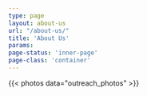 ```yaml
---
type: page
layout: about-us
url: "/about-us/"
title: 'About Us'
params:
page-status: 'inner-page'
page-class: 'container'
---
```


<div class='w-full slider slider-collection'>
  {{< photos data="outreach_photos" >}}
</div>